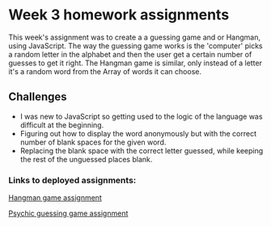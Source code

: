 # Week 3 homework assignments

<p>This week's assignment was to create a a guessing game and or Hangman, using JavaScript. The way the guessing game works is the 'computer' picks a random letter in the alphabet and then the user get a certain number of guesses to get it right. The Hangman game is similar, only instead of a letter it's a random word from the Array of words it can choose.</p>

## Challenges
* I was new to JavaScript so getting used to the logic of the language was difficult at the beginning.
* Figuring out how to display the word anonymously but with the correct number of blank spaces for the given word.
* Replacing the blank space with the correct letter guessed, while keeping the rest of the unguessed places blank. 


### Links to deployed assignments:
<a href="https://august-johnson.github.io/week3/hangman-game/index.html">Hangman game assignment</a>

<a href="https://august-johnson.github.io/week3/psychic-game/index.html">Psychic guessing game assignment</a>
